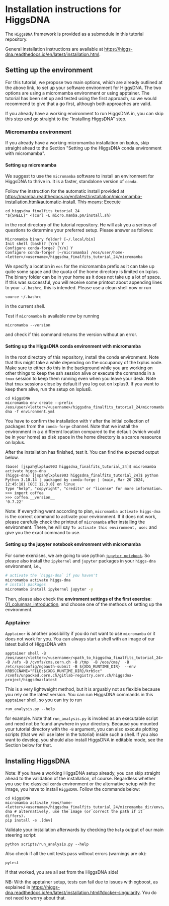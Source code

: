 # Installation instructions for HiggsDNA

The `HiggsDNA` framework is provided as a submodule in this tutorial repository.

General installation instructions are available at https://higgs-dna.readthedocs.io/en/latest/installation.html.

## Setting up the environment

For this tutorial, we propose two main options, which are already outlined at the above link, to set up your software environment for HiggsDNA.
The two options are using a micromamba environment or using apptainer.
The tutorial has been set up and tested using the first approach, so we would recommend to give that a go first, although both approaches are valid.

If you already have a working environment to run HiggsDNA in, you can skip this step and go straight to the "Installing HiggsDNA" step.

### Micromamba environment

If you already have a working micromamba installation on lxplus, skip straight ahead to the Section "Setting up the HiggsDNA conda environment with micromamba".

#### Setting up micromamba

We suggest to use the `micromamba` software to install an environment for HiggsDNA to thrive in. It is a faster, standalone version of `conda`.

Follow the instruction for the automatic install provided at https://mamba.readthedocs.io/en/latest/installation/micromamba-installation.html#automatic-install.
This means: Execute

```
cd higgsdna_finalfits_tutorial_24
"${SHELL}" <(curl -L micro.mamba.pm/install.sh)
```

in the root directory of the tutorial repository.
He will ask you a serious of questions to determine your preferred setup. Please answer as follows:

```
Micromamba binary folder? [~/.local/bin] 
Init shell (bash)? [Y/n] Y
Configure conda-forge? [Y/n] Y
Configure conda-forge? [~/micromamba] /eos/user/home-<letter>/<username>/higgsdna_finalfits_tutorial_24/micromamba
```

We specify a location in `eos` for the micromamba prefix as it can take up quite some space and the quota of the home directory is limited on lxplus.
The binary folder can be in your home as it does not take up a lot of space.
If this was successful, you will receive some printout about appending lines to your `~/.bashrc`, this is intended. Please use a clean shell now or run

```
source ~/.bashrc
```

in the current shell.

Test if `micromamba` is available now by running

```
micromamba --version
```

and check if this command returns the version without an error.

#### Setting up the HiggsDNA conda environment with micromamba

In the root directory of this repository, install the conda environment.
Note that this might take a while depending on the occupancy of the lxplus node.
Make sure to either do this in the background while you are working on other things to keep the ssh session alive or execute the commands in a `tmux` session to keep them running even when you leave your desk.
Note that `tmux` sessions close by default if you log out on lxplus9.
If you want to keep them alive, run the setup on lxplus8.

```
cd HiggsDNA
micromamba env create --prefix /eos/user/<letter>/<username>/higgsdna_finalfits_tutorial_24/micromamba_dir/envs/higgs-dna -f environment.yml
```

You have to confirm the installation with `Y` after the initial collection of packages from the `conda-forge` channel.
Note that we install the environment in a a different location compared to the default (which would be in your home) as disk space in the home directory is a scarce ressource on lxplus.

After the installation has finished, test it.
You can find the expected output below.
```
(base) [jspah@lxplus903 higgsdna_finalfits_tutorial_24]$ micromamba activate higgs-dna 
(higgs-dna) [jspah@lxplus903 higgsdna_finalfits_tutorial_24]$ python
Python 3.10.14 | packaged by conda-forge | (main, Mar 20 2024, 12:45:18) [GCC 12.3.0] on linux
Type "help", "copyright", "credits" or "license" for more information.
>>> import coffea
>>> coffea.__version__
'0.7.22'
```
Note: If everything went according to plan, `micromamba activate higgs-dna` is the correct command to activate your environment.
If it does not work, please carefully check the printout of `micromamba` after installing the environment.
There, he will say `To activate this environment, use:` and give you the exact command to use.

#### Setting up the jupyter notebook environment with micromamba

For some exercises, we are going to use python [`jupyter notebook`](https://jupyter.org/). So please also install the `ipykernel` and `jupyter` packages in your `higgs-dna` environment, i.e.,

```bash
# activate the `higgs-dna` if you haven't
micromamba activate higgs-dna
# install packages
micromamba install ipykernel jupyter -y
```

Then, please also check the **enviroment settings of the first exercise**: [01_columnar_introduction](01_columnar_introduction/README.md), and choose one of the methods of setting up the environment.

### Apptainer

`Apptainer` is another possibility if you do not want to use `micromamba` or it does not work for you.
You can always start a shell with an image of our latest build of HiggsDNA with
```
apptainer shell -B /eos/user/<letter>/<username>/<path_to_higgsdna_finalfits_tutorial_24> -B /afs -B /cvmfs/cms.cern.ch -B /tmp  -B /eos/cms/  -B /etc/sysconfig/ngbauth-submit -B ${XDG_RUNTIME_DIR}  --env KRB5CCNAME="FILE:${XDG_RUNTIME_DIR}/krb5cc" /cvmfs/unpacked.cern.ch/gitlab-registry.cern.ch/higgsdna-project/higgsdna:latest
```
This is a very lightweight method, but it is arguably not as flexible because you rely on the latest version. You can run HiggsDNA commands in this `apptainer` shell, so you can try to run
```
run_analysis.py --help
```
for example.
Note that `run_analysis.py` is invoked as an executable script and need not be found anywhere in your directory.
Because you mounted your tutorial directory with the `-B` argument, you can also execute plotting scripts (that we will use later in the tutorial) inside such a shell. If you also want to develop, you should also install HiggsDNA in editable mode, see the Section below for that.

## Installing HiggsDNA

Note: If you have a working HiggsDNA setup already, you can skip straight ahead to the validation of the installation, of course.
Regardless whether you use the classical `conda` environment or the alternative setup with the image, you have to install `HiggsDNA`. Follow the commands below:

```
cd HiggsDNA
micromamba activate /eos/home-<letter>/<username>/higgsdna_finalfits_tutorial_24/micromamba_dir/envs/higgs-dna # alternatively, use the image (or correct the path if it differs).
pip install -e .[dev]
```

Validate your installation afterwards by checking the `help` output of our main steering script:

```
python scripts/run_analysis.py --help
````

Also check if all the unit tests pass without errors (warnings are ok):

```
pytest
```

If that worked, you are all set from the HiggsDNA side!

NB: With the apptainer setup, tests can fail due to issues with xgboost, as explained in https://higgs-dna.readthedocs.io/en/latest/installation.html#docker-singularity. You do not need to worry about that.